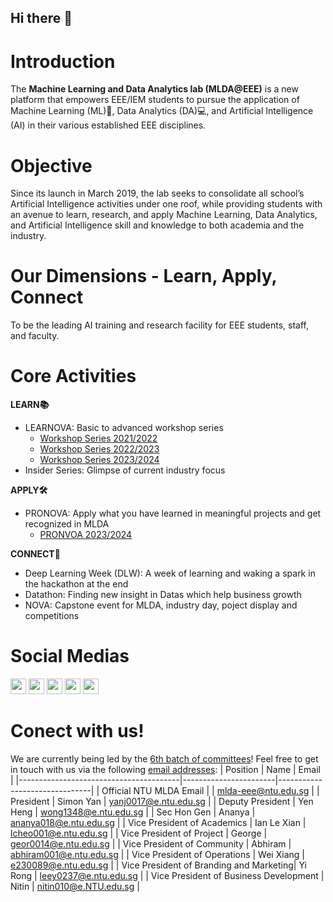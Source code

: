 ## Hi there 👋

# Introduction

The **Machine Learning and Data Analytics lab (MLDA@EEE)** is a new platform that empowers EEE/IEM students to pursue the application of Machine Learning (ML)🤖, Data Analytics (DA)💻, and Artificial Intelligence (AI) in their various established EEE disciplines.

# Objective

Since its launch in March 2019, the lab seeks to consolidate all school’s Artificial Intelligence activities under one roof, while providing students with an avenue to learn, research, and apply Machine Learning, Data Analytics, and Artificial Intelligence skill and knowledge to both academia and the industry.

# Our Dimensions - Learn, Apply, Connect

To be the leading AI training and research facility for EEE students, staff, and faculty.

# Core Activities

**LEARN📚**

- LEARNOVA: Basic to advanced workshop series
  - [Workshop Series 2021/2022](https://github.com/MLDA-NTU/workshops-2021-22)
  - [Workshop Series 2022/2023](https://github.com/MLDA-NTU/Workshops-2022-23)
  - [Workshop Series 2023/2024](https://github.com/MLDA-NTU/Workshops-2023-24)
- Insider Series: Glimpse of current industry focus

**APPLY🛠️**

- PRONOVA: Apply what you have learned in meaningful projects and get recognized in MLDA
  - [PRONVOA 2023/2024](https://github.com/MLDA-NTU/MLDA-Projects-Recognition)

**CONNECT🔗**

- Deep Learning Week (DLW): A week of learning and waking a spark in the hackathon at the end
- Datathon: Finding new insight in Datas which help business growth
- NOVA: Capstone event for MLDA, industry day, poject display and competitions

# Social Medias
<a href="https://www.facebook.com/mldaateee"><img src="https://github.com/MLDA-NTU/.github/assets/65808174/3faf886d-80de-43a7-b464-ba7f86d9bdbc"  width="25" height="25"></a>
<a href="https://www.instagram.com/mlda_at_eee_ntu/"><img src="https://github.com/MLDA-NTU/.github/assets/65808174/3bd34551-9bc9-42d7-8d2e-465add014eff"  width="25" height="25"></a>
<a href="https://www.linkedin.com/company/mlda-at-eee/"><img src="https://github.com/MLDA-NTU/.github/assets/65808174/45692a9c-dcb6-41f6-ae31-4353b7b7deb7"  width="25" height="25"></a>
<a href="https://www.youtube.com/@MLDAatEEENTU"><img src="https://github.com/MLDA-NTU/.github/assets/65808174/42e17480-3875-452e-bf0d-8f63950855e8"  width="25" height="25"></a>
<a href="https://t.me/+PLuM4bohWtczZmY1"><img src="https://github.com/MLDA-NTU/.github/assets/65808174/062e99f7-65e9-4f50-95e0-0470fce19740"  width="25" height="25"></a>

# Conect with us!
We are currently being led by the [6th batch of committees](https://docs.google.com/presentation/d/1SjiLevAVkGrVkwlWBTAOt-_xJs1BzuxYguAOoTjq2VY/edit?usp=sharing)! Feel free to get in touch with us via the following [email addresses](https://docs.google.com/presentation/d/1RRfziWAN8F9ENOBBvsQviD7CcGWJqYLg/edit?usp=sharing&ouid=112494988214218977251&rtpof=true&sd=true):
| Position                               | Name                  | Email                         |
|----------------------------------------|-----------------------|-------------------------------|
| Official NTU MLDA Email                |                       | mlda-eee@ntu.edu.sg            |
| President                              | Simon Yan             | yanj0017@e.ntu.edu.sg          |
| Deputy President                       | Yen Heng              | wong1348@e.ntu.edu.sg          |
| Sec Hon Gen                            | Ananya                | ananya018@e.ntu.edu.sg         |
| Vice President of Academics             | Ian Le Xian          | lcheo001@e.ntu.edu.sg          |
| Vice President of Project               | George               | geor0014@e.ntu.edu.sg          |
| Vice President of Community             | Abhiram              | abhiram001@e.ntu.edu.sg        |
| Vice President of Operations            | Wei Xiang            | e230089@e.ntu.edu.sg           |
| Vice President of Branding and Marketing| Yi Rong              | leey0237@e.ntu.edu.sg          |
| Vice President of Business Development  | Nitin                | nitin010@e.NTU.edu.sg          |

<!--

**Here are some ideas to get you started:**

🙋‍♀️ A short introduction - what is your organization all about?
🌈 Contribution guidelines - how can the community get involved?
👩‍💻 Useful resources - where can the community find your docs? Is there anything else the community should know?
🍿 Fun facts - what does your team eat for breakfast?
🧙 Remember, you can do mighty things with the power of [Markdown](https://docs.github.com/github/writing-on-github/getting-started-with-writing-and-formatting-on-github/basic-writing-and-formatting-syntax)
-->
